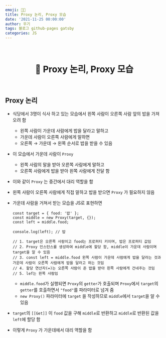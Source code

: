 ```yaml
---
emoji: 👨‍💻
title: Proxy 논리, Proxy 모습
date: '2021-11-25 00:00:00'
author: 우기
tags: 블로그 github-pages gatsby
categories: JS
---
```


<br>

<h1 align="center">
  👋   Proxy 논리, Proxy 모습
</h1>

<br>

## Proxy 논리

- 식당에서 3명이 식사 하고 있는 모습에서 왼쪽 사람이 오른쪽 사람 앞의 밥을 가져오려 함
  - 왼쪽 사람이 가운데 사람에게 밥을 달라고 말하고
  - 가운데 사람이 오른쪽 사람에게 말하면
  - 오른쪽 → 가운데 → 왼쪽 순서로 밥을 받을 수 있음
- 이 모습에서 가운데 사람이 `Proxy`
  - 왼쪽 사람의 말을 받아 오른쪽 사람에게 말하고
  - 오른쪽 사람에게 밥을 받아 왼쪽 사람에게 전달 함
- 이와 같이 `Proxy` 는 중간에서 대리 역할을 함
- 왼쪽 사람이 오른쪽 사람에게 직접 말하고 밥을 받으면 `Proxy` 가 필요하지 않음

- 가운데 사람을 거쳐서 받는 모습을 JS로 표현하면

  ```tsx
  const target = { food: '밥' };
  const middle = new Proxy(target, {});
  const left = middle.food;

  console.log(left); // 밥

  // 1. target은 오른쪽 사람이고 food는 프로퍼티 키이며, 밥은 프로퍼티 값임
  // 2. Proxy 인스턴스를 생성하여 middle에 할당 함, middle이 가운데 사람이며 target을 알 수 있음
  // 3. const left = middle.food 왼쪽 사람이 가운데 사람에게 밥을 달라는 것과 가운데 사람이 오른쪽 사람에게 밥을 달라고 하는 것임
  // 4. 할당 연산자(=)는 오른쪽 사람이 준 밥을 받아 왼쪽 사람에게 건네주는 것임
  // 5. lef는 왼쪽 사람임
  ```

  - `middle.food`가 실행되면 `Proxy`의 `getter`가 호출되며 `Proxy`에서 `target`의 `getter`를 호출하면서 `"food"`를 파라미터로 넘겨 줌
  - `new Proxy()` 파라미터에 `target` 을 작성하므로 `middle`에서 `target`을 알 수 있음

- `target`의 `[[Get]]` 이 `food` 값을 구해 `middle`로 반환하고 `middle`로 반환된 값을 `left`에 할당 함
- 이렇게 `Proxy` 가 가운데에서 대리 역할을 함

```toc

```
